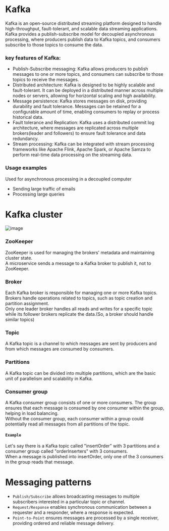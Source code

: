 # Kafka
Kafka is an open-source distributed streaming platform designed to handle high-throughput, fault-tolerant, and scalable data streaming applications.<br>
Kafka provides a publish-subscribe model for decoupled asynchronous processing, where producers publish data to Kafka topics, and consumers subscribe to those topics to consume the data.

### key features of Kafka:
- Publish-Subscribe messaging: Kafka allows producers to publish messages to one or more topics, and consumers can subscribe to those topics to receive the messages.
- Distributed architecture: Kafka is designed to be highly scalable and fault-tolerant. It can be deployed in a distributed manner across multiple nodes or servers, allowing for horizontal scaling and high availability.
- Message persistence: Kafka stores messages on disk, providing durability and fault tolerance. Messages can be retained for a configurable amount of time, enabling consumers to replay or process historical data.
- Fault tolerance and Replication: Kafka uses a distributed commit log architecture, where messages are replicated across multiple brokers(leader and followers) to ensure fault tolerance and data redundancy.
- Stream processing: Kafka can be integrated with stream processing frameworks like Apache Flink, Apache Spark, or Apache Samza to perform real-time data processing on the streaming data.

### Usage examples
Used for asynchronous processing in a decoupled computer
- Sending large traffic of emails 
- Processing large queries

# Kafka cluster
![image](https://github.com/vacu9708/Tools-etc/assets/67142421/bf734bec-5d32-4a35-b8e1-1472d6576886)<br>
### ZooKeeper
ZooKeeper is used for managing the brokers' metadata and maintaining cluster state.<br>
A microservice sends a message to a Kafka broker to publish it, not to ZooKeeper.
### Broker
Each Kafka broker is responsible for managing one or more Kafka topics.<br>
Brokers handle operations related to topics, such as topic creation and partition assignment.<br>
Only one leader broker handles all reads and writes for a specific topic while its follower brokers replicate the data.(So, a broker should handle similar topics) 
### Topic
A Kafka topic is a channel to which messages are sent by producers and from which messages are consumed by consumers.
### Partitions
A Kafka topic can be divided into multiple partitions, which are the basic unit of parallelism and scalability in Kafka.
### Consumer group
A Kafka consumer group consists of one or more consumers. The group ensures that each message is consumed by one consumer within the group, helping in load balancing.<br>
Without the consumer group, each consumer within a group could potentially read all messages from all partitions of the topic.<br>
#### `Example`
Let's say there is a Kafka topic called "insertOrder" with 3 partitions and a consumer group called "orderInserters" with 3 consumers.<br>
When a message is published into insertOrder, only one of the 3 consumers in the group reads that message.
# Messaging patterns
- `Publish/Subscribe` allows broadcasting messages to multiple subscribers interested in a particular topic or channel.
- `Request/Response` enables synchronous communication between a requester and a responder, where a response is expected.
- `Point-to-Point` ensures messages are processed by a single receiver, providing ordered and reliable message delivery.
